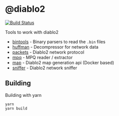 # @diablo2

[![Build Status](https://github.com/blacha/diablo2/workflows/Build/badge.svg)](https://github.com/blacha/diablo2/actions)

Tools to work with diablo2 

- [bintools](./packages/bintools) - Binary parsers to read the `.bin` files
- [huffman](./packages/huffman) - Decompressor for network data
- [packets](./packages/packets) - Diablo2 network protocol
- [mpq](./packages/mpq) - MPQ reader / extractor
- [map](./packages/map) - Diablo2 map generation api (Docker based)
- [sniffer](./packages/sniffer) - Diablo2 network sniffer


## Building


Building with yarn
```
yarn
yarn build
```
